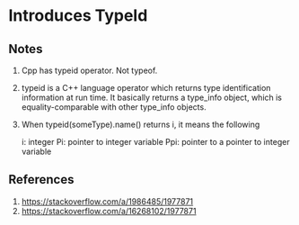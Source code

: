 # Introduces TypeId

## Notes
1. Cpp has typeid operator. Not typeof.
2. typeid is a C++ language operator which returns type identification information at run time. It basically returns a type_info object, which is equality-comparable with other type_info objects.

3. When typeid(someType).name() returns i, it means the following

    i: integer
    Pi: pointer to integer variable
    Ppi: pointer to a pointer to integer variable


## References
1. https://stackoverflow.com/a/1986485/1977871
2. https://stackoverflow.com/a/16268102/1977871

